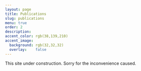 ```yaml
---
layout: page
title: Publications
slug: publications
menu: true
order: 2
description:
accent_color: rgb(38,139,210)
accent_image:
  background: rgb(32,32,32)
  overlay:    false
---
```


This site under construction.
Sorry for the inconvenience caused.

<!-- # Publications -->

<!-- ## Papers
{: style="margin-top:2rem"}

Denoising adversarial autoencoders: classifying skin lesions using limited labelled training data [\[PDF\]](https://digital-library.theiet.org/content/journals/10.1049/iet-cvi.2018.5243)
{:.lead style="margin-bottom: 0"}
Antonia Creswell, Alison Pouplin and Anil Bharath
{:.faded style="margin-bottom: 0"}
IET Computer Vision, 2018
{: style="margin-top:0; margin-bottom:0"}
[arXiv:1811.12932](https://arxiv.org/abs/1801.00693.pdf)
{: style="margin-top:0"}

Approximating the solution to wave propagation using deep neural networks
{:.lead style="margin-bottom: 0"}
Wilhelm Sorteberg, Stef Garasto, Alison Pouplin, Chris Cantwell and Anil Bharath
{:.faded style="margin-bottom: 0"}
Workshop: Modeling the Physical World: Perception, Learning, and Control at NeurIPS, 2018
{: style="margin-top:0; margin-bottom:0"}
[arXiv:1811.12932](https://arxiv.org/abs/1812.01609.pdf)
{: style="margin-top:0"}

## Posters
{: style="margin-top:2rem"}

Empirical comparison of pretrained models for the classification of retinal OCT images
[\[Poster\]](https://drive.google.com/file/d/1OjQRuIo2IQFFRWizP-2iGuweDZ9vgDw0/view?usp=sharing)
{:.lead style="margin-bottom: 0"}
Alison Pouplin and Anil Bharath
{:.faded style="margin-bottom: 0"}
Workshop: Women in Machine Learning at NeurIPS, 2018
{: style="margin-top:0; margin-bottom:0"}

Loss functions in imbalanced classification [\[Poster\]](https://drive.google.com/file/d/1qEV63nPwcGs7AhAL3TWeswMIKHBhtd5l/view?usp=sharing)
{:.lead style="margin-bottom: 0"}
Katarzina Janocha, Alison Pouplin, Claire Higgins, Nick Linton and Anil Bharath
{:.faded style="margin-bottom: 0"}
Medical Imaging Summer School, 2018
{: style="margin-top:0; margin-bottom:0"}

Modelling the evolution of skin lesions over-time using a Bidirectional Generative Adversarial Network [\[Poster\]](https://drive.google.com/file/d/1CcR3yvZTdEth1oIe3YYLUV_BDi7pfjVR/view?usp=sharing) [\[Code\]](https://github.com/a-pouplin/thesis-code)
{:.lead style="margin-bottom: 0"}
Alison Pouplin, Antonia Creswell, and Anil Bharath
{:.faded style="margin-bottom: 0"}
BMVA special issue on Cancer, 2017
{: style="margin-top:0; margin-bottom:0"} -->

